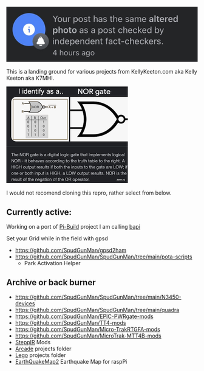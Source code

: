 ![image](etc/pic/fact.jpg)

This is a landing ground for various projects from KellyKeeton.com aka Kelly Keeton aka K7MHI.

![NOR7](etc/pic/NOR7_s.jpg)

I would not recomend cloning this repro, rather select from below.

## Currently active: 

Working on a port of [Pi-Build](https://github.com/SpudGunMan/pi-build/tree/alpha) project I am calling [bapi](https://github.com/SpudGunMan/bapi)


Set your Grid while in the field with gpsd
- https://github.com/SpudGunMan/gpsd2ham
- https://github.com/SpudGunMan/SpudGunMan/tree/main/pota-scripts
  - Park Activation Helper


## Archive or back burner
- https://github.com/SpudGunMan/SpudGunMan/tree/main/N3450-devices
- https://github.com/SpudGunMan/SpudGunMan/tree/main/quadra
- https://github.com/SpudGunMan/EPIC-PWRgate-mods
- https://github.com/SpudGunMan/TT4-mods
- https://github.com/SpudGunMan/Micro-TrakRTGFA-mods
- https://github.com/SpudGunMan/MicroTrak-MTT4B-mods
- [SteppIR](https://github.com/SpudGunMan/steppir-mods) Mods
- [Arcade](/arcade/README.md) projects folder
- [Lego](Lego/README.md) projects folder
- [EarthQuakeMap2](https://github.com/SpudGunMan/EQMap2) Earthquake Map for raspPi